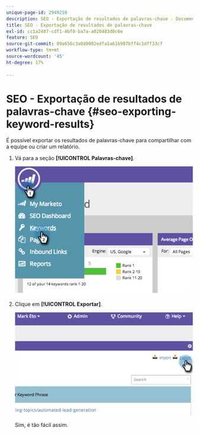 ```yaml
---
unique-page-id: 2949210
description: SEO - Exportação de resultados de palavras-chave - Documentação do Marketo - Documentação do produto
title: SEO - Exportação de resultados de palavras-chave
exl-id: cc1a2487-cdf1-4bf0-ba7a-a020483d0c6e
feature: SEO
source-git-commit: 09a656c3a0d0002edfa1a61b987bff4c1dff33cf
workflow-type: tm+mt
source-wordcount: '45'
ht-degree: 17%

---
```


# SEO - Exportação de resultados de palavras-chave {#seo-exporting-keyword-results}

É possível exportar os resultados de palavras-chave para compartilhar com a equipe ou criar um relatório.

1. Vá para a seção **[!UICONTROL Palavras-chave]**.

   ![](assets/image2014-9-18-12-3a51-3a7.png)

1. Clique em **[!UICONTROL Exportar]**.

   ![](assets/image2014-9-18-12-3a51-3a25.png)

   Sim, é tão fácil assim.
